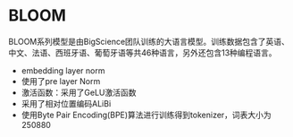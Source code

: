 # BLOOM

BLOOM系列模型是由BigScience团队训练的大语言模型。训练数据包含了英语、中文、法语、西班牙语、葡萄牙语等共46种语言，另外还包含13种编程语言。

* embedding layer norm
* 使用了pre layer Norm
* 激活函数：采用了GeLU激活函数
* 采用了相对位置编码ALiBi
* 使用Byte Pair Encoding(BPE)算法进行训练得到tokenizer，词表大小为250880
